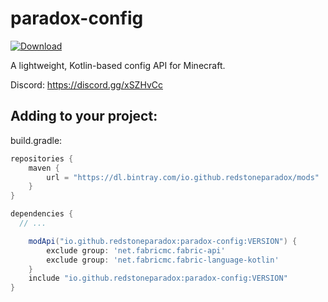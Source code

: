 # paradox-config

[ ![Download](https://api.bintray.com/packages/redstoneparadox/mods/paradox-config/images/download.svg?version=v0.3.3-alpha) ](https://bintray.com/redstoneparadox/mods/paradox-config/v0.3.3-alpha/link)

A lightweight, Kotlin-based config API for Minecraft.

Discord: https://discord.gg/xSZHvCc

## Adding to your project:

build.gradle:
```gradle
repositories {
	maven {
		url = "https://dl.bintray.com/io.github.redstoneparadox/mods"
	}
}

dependencies {
  // ...

	modApi("io.github.redstoneparadox:paradox-config:VERSION") {
		exclude group: 'net.fabricmc.fabric-api'
		exclude group: 'net.fabricmc.fabric-language-kotlin'
	}
	include "io.github.redstoneparadox:paradox-config:VERSION"
}
```
